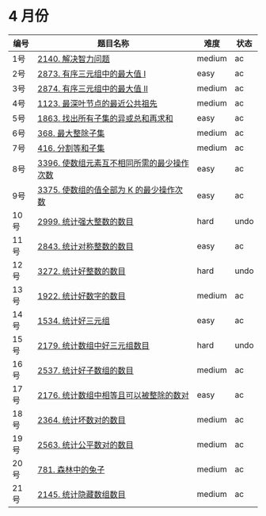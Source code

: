# 4 月份

**编号**|**题目名称**|**难度**|**状态**
--------|------------|--------|--------
1号|[2140. 解决智力问题](./第1题%202140.%20解决智力问题)|medium|ac
2号|[2873. 有序三元组中的最大值 I](./第2题%202873.%20有序三元组中的最大值%20I)|easy|ac
3号|[2874. 有序三元组中的最大值 II](./第3题%202874.%20有序三元组中的最大值%20II)|medium|ac
4号|[1123. 最深叶节点的最近公共祖先](./第4题%201123.%20最深叶节点的最近公共祖先)|medium|ac
5号|[1863. 找出所有子集的异或总和再求和](./第5题%201863.%20找出所有子集的异或总和再求和)|easy|ac
6号|[368. 最大整除子集](./第6题%20368.%20最大整除子集)|medium|ac
7号|[416. 分割等和子集](./第7题%20416.%20分割等和子集)|medium|ac
8号|[3396. 使数组元素互不相同所需的最少操作次数](./第8题%203396.%20使数组元素互不相同所需的最少操作次数)|easy|ac
9号|[3375. 使数组的值全部为 K 的最少操作次数](./第9题%203375.%20使数组的值全部为%20K%20的最少操作次数)|easy|ac
10号|[2999. 统计强大整数的数目](./第10题%202999.%20统计强大整数的数目)|hard|undo
11号|[2843. 统计对称整数的数目](./第11题%202843.%20统计对称整数的数目)|easy|ac
12号|[3272. 统计好整数的数目](./第12题%203272.%20统计好整数的数目)|hard|undo
13号|[1922. 统计好数字的数目](./第13题%201922.%20统计好数字的数目)|medium|ac
14号|[1534. 统计好三元组](./第14题%201534.%20统计好三元组)|easy|ac
15号|[2179. 统计数组中好三元组数目](./第15题%202179.%20统计数组中好三元组数目)|hard|undo
16号|[2537. 统计好子数组的数目](./第16题%202537.%20统计好子数组的数目)|medium|ac
17号|[2176. 统计数组中相等且可以被整除的数对](./第17题%202176.%20统计数组中相等且可以被整除的数对)|easy|ac
18号|[2364. 统计坏数对的数目](./第18题%202364.%20统计坏数对的数目)|medium|ac
19号|[2563. 统计公平数对的数目](./第19题%202563.%20统计公平数对的数目)|medium|ac
20号|[781. 森林中的兔子](./第20题%20781.%20森林中的兔子)|medium|ac
21号|[2145. 统计隐藏数组数目](./第21题%202145.%20统计隐藏数组数目)|medium|ac
